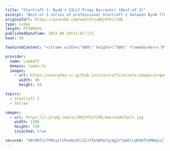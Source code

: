 ```yaml
---
title: "StarCraft 2: ByuN's SILLY Proxy Barracks! (Best-of-3)"
excerpt: "Best-of-3 series of professional StarCraft 2 between ByuN (Terran) and MaxPax (Protoss). ByuN is currently the rank 6 player in the world, MaxPax the rank 9. In this series of Terran versus Protoss they face off against each other during the ESL Open Cup Americas 135.  Support my work on Patreon: https://www.patreon.com/lowkotv"
originalUrl: https://youtube.com/watch?v=BUjVYhiYJ4E
type: video
length: PT38M34S
publishedDateTime: 2022-08-19T11:07:17Z
heat: 50

featuredContent: "<iframe width=\"800\" height=\"500\" frameborder=\"0\" src=\"https://www.youtube.com/embed/BUjVYhiYJ4E\" allow=\"accelerometer; autoplay; encrypted-media; gyroscope; picture-in-picture\" allowfullscreen></iframe>"

provider:
  name: LowkoTV
  domain: lowko.tv
  images:
    - url: https://everyday-cc.github.io/starcraft2/assets/images/organizations/lowko.tv-50x50.jpg
      width: 50
      height: 50

topics:
  - StarCraft 2
  - Terran

images:
  - url: https://i.ytimg.com/vi/BUjVYhiYJ4E/maxresdefault.jpg
    width: 1280
    height: 720
    isCached: true

secured: "5Rfd0fsiTFMsaifsPuebLK5i32J75kSBPw7qi8g2+TqbGlLqR99fIVMWqLwl1QEbUNAFII/HUbrmWHpF/al6gZ5rHdidVPxT5T+Qp2s0cPEHmiUn2aQodEwEtYfxN3OBUvsloMqHC4cget5CabiX8r9tQYnv7TU4/FqQzYXTHhC57WJAo3WXfJwUEfsf6FYowqC72rP8ZdDb+aM9HTO4kXqY0qTg1EPOoKcMdLNsNWKclT50Z6UNPSl+Ypdexgi61OZ6dg1a5gkeXk3m5/tpPXpTDUsyYh6zDy5Egg5DJFzwWEOceTypIBGjUj54CH7TXZ6u0PfnhU33TscJN81P20P2bq1tx6iwKY0vliTfiuosOSNsN6L7O7TCNChS0P2ic9Y2eQVn6DTwqtWJHzN005Gnt6pjURAOF2u0Achxtks=;s8+idAj+SIRoIQFiJcdAMg=="
---
```


